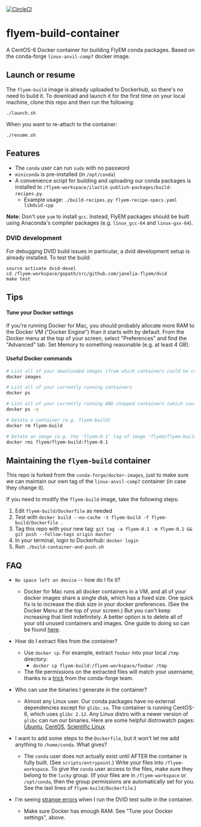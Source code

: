 [![CircleCI](https://circleci.com/gh/janelia-flyem/flyem-build-container/tree/master.svg?style=shield)](https://circleci.com/gh/janelia-flyem/flyem-build-container/tree/master)

# flyem-build-container

A CentOS-6 Docker container for building FlyEM conda packages.
Based on the conda-forge `linux-anvil-comp7` docker image.


## Launch or resume

The `flyem-build` image is already uploaded to Dockerhub, so there's no need to build it.
To download and launch it for the first time on your local machine, clone this repo and
then run the following:

```
./launch.sh
``` 

When you want to re-attach to the container:

```
./resume.sh
```


## Features

- The `conda` user can run `sudo` with no password
- `miniconda` is pre-installed (in `/opt/conda`)
- A convenience script for building and uploading our conda packages is installed to `/flyem-workspace/ilastik-publish-packages/build-recipes.py`.
   - Example usage: `./build-recipes.py flyem-recipe-specs.yaml libdvid-cpp`

**Note:** Don't use `yum` to install `gcc`.  Instead, FlyEM packages should be built
using Anaconda's compiler packages (e.g. `linux_gcc-64` and `linux-gxx-64`).


### DVID development

For debugging DVID build issues in particular, a dvid development
setup is already installed.  To test the build:

```
source activate dvid-devel
cd /flyem-workspace/gopath/src/github.com/janelia-flyem/dvid
make test
```

## Tips

#### Tune your Docker settings

If you're running Docker for Mac, you should probably allocate more RAM to the
Docker VM ("Docker Engine") than it starts with by default.
From the Docker menu at the top of your screen, select "Preferences" and find the "Advanced" tab.
Set Memory to something reasonable (e.g. at least 4 GB).

#### Useful Docker commands

```bash
# List all of your downloaded images (from which containers could be created)
docker images

# List all of your currently running containers
docker ps

# List all of your currently running AND stopped containers (which could be resumed via 'docker start')
docker ps -a

# Delete a container (e.g. flyem-build)
docker rm flyem-build

# Delete an image (e.g. the 'flyem-0.1' tag of image 'flyem/flyem-build')
docker rmi flyem/flyem-build:flyem-0.1
```

## Maintaining the `flyem-build` container

This repo is forked from the `conda-forge/docker-images`, just to make sure we
can maintain our own tag of the `linux-anvil-comp7` container (in case they change it).

If you need to modify the `flyem-build` image, take the following steps:

1. Edit `flyem-build/Dockerfile` as needed
2. Test with `docker build --no-cache -t flyem-build -f flyem-build/Dockerfile .`
3. Tag this repo with your new tag: `git tag -a flyem-0.1 -m flyem-0.1 && git push --follow-tags origin master`
4. In your terminal, login to Dockerhub: `docker login`
5. Run `./build-container-and-push.sh`


## FAQ

- `No space left on device` -- how do I fix it?
   - Docker for Mac runs all docker containers in a VM, and all of your docker images share a single disk, which has a fixed size.
     One quick fix is to increase the disk size in your docker preferences.  (See the Docker Menu at the top of your screen.)
     But you can't keep increasing that limit indefinitely.  A better option is to delete all of your old unused containers and images.
     One guide to doing so can be found [here](http://jimhoskins.com/2013/07/27/remove-untagged-docker-images.html).

- How do I extract files from the container?
   - Use `docker cp`.  For example, extract `foobar` into your local `/tmp` directory:
      - `docker cp flyem-build:/flyem-workspace/foobar /tmp`
   - The file permissions on the extracted files will match your username, thanks to a [trick][] from the conda-forge team.

- Who can use the binaries I generate in the container?
   - Almost any Linux user. Our conda packages have no external dependencies except for `glibc.so`.
     The container is running CentOS-6, which uses `glibc 2.12`.
     Any Linux distro with a newer version of `glibc` can run our binaries.
     Here are some helpful distrowatch pages: [Ubuntu][], [CentOS][], [Scientific Linux][]

- I want to add some steps to the `Dockerfile`, but it won't let me add anything to `/home/conda`.  What gives?
   - The `conda` user does not actually exist until AFTER the container is fully built.  (See `scripts/entrypoint`.)
     Write your files into `/flyem-workspace`.  To give the `conda` user access to the files, make sure they belong
     to the `lucky` group.  (If your files are in `/flyem-workspace` or `/opt/conda`, then the group permissions are
     automatically set for you.  See the last lines of `flyem-build/Dockerfile`.)

- I'm seeing [strange errors][] when I run the DVID test suite in the container.
   - Make sure Docker has enough RAM.  See "Tune your Docker settings", above.

[trick]: https://github.com/janelia-flyem/flyem-build-container/blob/master/scripts/entrypoint#L3-L5
[CentOS]: https://distrowatch.com/table.php?distribution=centos
[Ubuntu]: https://distrowatch.com/table.php?distribution=ubuntu
[Scientific Linux]: https://distrowatch.com/table.php?distribution=scientific
[strange errors]: https://github.com/janelia-flyem/dvid/issues/299